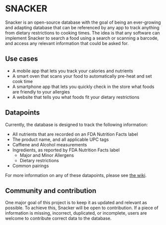 # SNACKER

Snacker is an open-source database with the goal of being an ever-growing and adapting database that can be referenced by any app to track anything from dietary restrictions to cooking times. The idea is that any software can implement Snacker to search a food using a search or scanning a barcode, and access any relevant information that could be asked for.

## Use cases

- A mobile app that lets you track your calories and nutrients
- A smart oven that scans your food to automatically pre-heat and set cook time
- A smartphone app that lets you quickly check in the store what foods are friendly to your allergies
- A website that tells you what foods fit your dietary restrictions

## Datapoints

Currently, the database is designed to track the following information:

- All nutrients that are recorded on an FDA Nutrition Facts label
- The product name, and all applicable UPC tags
- Caffiene and Alcohol measurements
- Ingredients, as reported by FDA Nutrition Facts label
  - Major and Minor Allergens
  - Dietary restrictions
- Common pairings

For more information on any of these datapoints, please see [the wiki](https://github.com/shawnshyguy/Snacker/wiki).

## Community and contribution

One major goal of this project is to keep it as updated and relevant as possible. To achieve this, Snacker will be open to contribution. If a piece of information is missing, incorrect, duplicated, or incomplete, users are welcome to contribute correct data to the database.